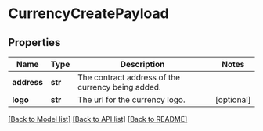 # CurrencyCreatePayload

## Properties
Name | Type | Description | Notes
------------ | ------------- | ------------- | -------------
**address** | **str** | The contract address of the currency being added. | 
**logo** | **str** | The url for the currency logo. | [optional] 

[[Back to Model list]](../README.md#documentation-for-models) [[Back to API list]](../README.md#documentation-for-api-endpoints) [[Back to README]](../README.md)


